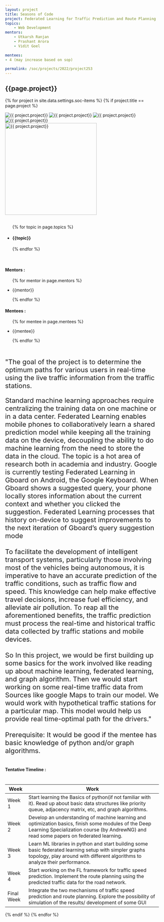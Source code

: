 ```yaml
---
layout: project
title: Seasons of Code
project: Federated Learning for Traffic Prediction and Route Planning
topics:
    - Web Development
mentors:
    - Utkarsh Ranjan
    - Prashant Arora 
    - Vidit Goel   
    
mentees:
- 4 (may increase based on sop) 
    
permalink: /soc/projects/2022/project253
---
```


<h2 class="display1 m-3 p-3 text-center project-title">{{page.project}}</h2>

{% for project in site.data.settings.soc-items %}
{% if project.title == page.project %}

<div class ="img-soc d-block"> 
    <img src="{{ site.baseurl }}/{{ project.image }}" alt="{{ project.project}}" class="image-1">
    <img src="{{ site.baseurl }}/{{ project.image }}" alt="{{ project.project}}" class="image-2">
    <img src="{{ site.baseurl }}/{{ project.image }}" alt="{{ project.project}}" class="image-3">
    <img src="{{ site.baseurl }}/{{ project.image }}" alt="{{ project.project}}" class="image-4">
</div>
<div class = "mobile-img-soc">
  <img src="{{ site.baseurl }}/{{ project.image }}"  width = "300" height="300" alt="{{ project.project}}" class="border rounded">
  </div>
<div >
    <br>
    <ul>
        {% for topic in page.topics %}
        <li><h4 class="text-primary text-center topics">{{topic}}</h4></li>
        {% endfor %}
    </ul>
    <br>
    <h4 class="display3  ">Mentors :</h4> 
    <ul>
        {% for mentor in page.mentors %}
        <li><p class="lead">{{mentor}}</p></li>
        {% endfor %}
    </ul>
    <h4 class="display3  ">Mentees :</h4> 
    <ul>
        {% for mentee in page.mentees %}
        <li><p class="lead">{{mentee}}</p></li>
        {% endfor %}
    </ul>
</div>
<div>
    <p class="display3 project-desc" style = "font-size:22px;" >
        <br>
        "The goal of the project is to determine the optimum paths for various users in real-time using the live traffic information from the traffic stations.
</p>
<p class="display3" style = "font-size:22px;" >
Standard machine learning approaches require centralizing the training data on one machine or in a data center. Federated Learning enables mobile phones to collaboratively learn a shared prediction model while keeping all the training data on the device, decoupling the ability to do machine learning from the need to store the data in the cloud. The topic is a hot area of research both in academia and industry. Google is currently testing Federated Learning in Gboard on Android, the Google Keyboard. When Gboard shows a suggested query, your phone locally stores information about the current context and whether you clicked the suggestion. Federated Learning processes that history on-device to suggest improvements to the next iteration of Gboard’s query suggestion mode
<br> <br>
To facilitate the development of intelligent transport systems, particularly those involving most of the vehicles being autonomous, it is imperative to have an accurate prediction of the traffic conditions, such as traffic flow and speed. This knowledge can help make effective travel decisions, increase fuel efficiency, and alleviate air pollution. To reap all the aforementioned benefits, the traffic prediction must process the real-time and historical traffic data collected by traffic stations and mobile devices.
<br><br>
So In this project, we would be first building up some basics for the work involved like reading up about machine learning, federated learning, and graph algorithm. Then we would start working on some real-time traffic data from Sources like google Maps to train our model. We would work with hypothetical traffic stations for a particular map. This model would help us provide real time-optimal path for the drivers."				
        <br><br>
Prerequisite:
It would be good if the mentee has basic knowledge of python and/or graph algorithms. 
<br>
    </p>
</div>
<div class = "d-flex flex-wrap">
<div>
    <h4 class="display3" style="margin:40px 0px 40px 0px;">Tentative Timeline :</h4>
    <table class="table table-striped w-100">
    <thead>
        <tr>
        <th>Week</th>
        <th>Work</th>
        </tr>
    </thead>
    <tbody>
    <tr>
      <td>Week 1</td>
      <td>Start learning the Basics of python(if not familiar with it). Read up about basic data structures like priority queue, adjacency matrix, etc, and graph algorithms.
  </td>
    </tr>
    <tr>
      <td>Week 2</td>
      <td>	Develop an understanding of machine learning and optimization basics, finish some modules of the Deep Learning Specialization course (by AndrewNG) and read some papers on federated learning.</td>
    </tr>
    <tr>
      <td>Week 3</td>
      <td>Learn ML libraries in python and start building some basic federated learning setup with simpler graphs topology, play around with different algorithms to analyze their performance.</td>
    </tr>
    <tr>
      <td>Week 4</td>
      <td>Start working on the FL framework for traffic speed prediction. Implement the route planning using the predicted traffic data for the road network.</td>
    </tr>
    <tr>
      <td>Final Week</td>
      <td>Integrate the two mechanisms of traffic speed prediction and route planning. Explore the possibility of simulation of the results/ development of some GUI</td>
    </tr>
    </tbody>
    </table>
</div>

</div>
{% endif %}
{% endfor %}
